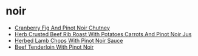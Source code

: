 # noir

 * [Cranberry Fig And Pinot Noir Chutney](../index/c/cranberry-fig-and-pinot-noir-chutney-367509.json)
 * [Herb Crusted Beef Rib Roast With Potatoes Carrots And Pinot Noir Jus](../index/h/herb-crusted-beef-rib-roast-with-potatoes-carrots-and-pinot-noir-jus-51142000.json)
 * [Herbed Lamb Chops With Pinot Noir Sauce](../index/h/herbed-lamb-chops-with-pinot-noir-sauce-232874.json)
 * [Beef Tenderloin With Pinot Noir](../index/b/beef-tenderloin-with-pinot-noir.json)
